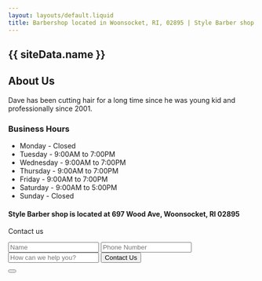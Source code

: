 ```yaml
---
layout: layouts/default.liquid
title: Barbershop located in Woonsocket, RI, 02895 | Style Barber shop
---
```


<amp-animation id="showAnim" layout="nodisplay">
  <script type="application/json">
    {
      "duration": "200ms",
       "fill": "both",
       "iterations": "1",
       "direction": "alternate",
       "animations": [
         {
           "selector": "#scrollToTopButton",
           "keyframes": [
             { "opacity": "1", "visibility": "visible" }
           ]
         }
       ]
    }
  </script>
</amp-animation>
<amp-animation id="hideAnim" layout="nodisplay">
  <script type="application/json">
    {
     "duration": "200ms",
       "fill": "both",
       "iterations": "1",
       "direction": "alternate",
       "animations": [
         {
           "selector": "#scrollToTopButton",
           "keyframes": [
             { "opacity": "0", "visibility": "hidden" }
           ]
         }
       ]
   }
  </script>
</amp-animation>
<section>
  <h1>
    <a class="target-anchor" id="top"></a>
    {{ siteData.name }}
    <amp-position-observer on="enter:hideAnim.start; exit:showAnim.start" layout="nodisplay"></amp-position-observer>
  </h1>

  
  <section class="parallax-image-window">
    <amp-animation id="parallaxTransition"
      layout="nodisplay">
      <script type="application/json">
        {
          "duration": "1",
          "fill": "both",
          "direction": "reverse",
          "animations": [
            {
              "selector": "#parallaxImage",
              "keyframes": [
                { "transform": "translateY(-40%)" }
              ]
            }
          ]
        }
      </script>
    </amp-animation>
    <amp-position-observer on="scroll:parallaxTransition.seekTo(percent=event.percent)"
      intersection-ratios="0"
      layout="nodisplay">
    </amp-position-observer>
    <amp-img id="parallaxImage" data-hero src="img/stylebarbershop_storefront.jpg" width="433" height="577" layout="responsive" alt="Style barbershop store front side of building"></amp-img>
  </section>

  <h2>About Us</h2>

  <p>Dave has been cutting hair for a long time since he was young kid and professionally since 2001.</p>

  <h3>Business Hours</h3>

  <ul>
    <li>Monday - Closed</li>
    <li>Tuesday - 9:00AM to 7:00PM</li>
    <li>Wednesday - 9:00AM to 7:00PM</li>
    <li>Thursday - 9:00AM to 7:00PM</li>
    <li>Friday - 9:00AM to 7:00PM</li>
    <li>Saturday - 9:00AM to 5:00PM</li>
    <li>Sunday - Closed</li>
  </ul>

  <h4>Style Barber shop is located at 697 Wood Ave, Woonsocket, RI 02895</h4>

  <amp-iframe 
    width="600"
    height="400"
    title="Style Barber shop map pin, Woonsocket, RI"
    layout="responsive"
    sandbox="allow-scripts allow-same-origin allow-popups"
    frameborder="0"
    src="https://www.google.com/maps/embed/v1/place?q=place_id:ChIJXbga9Mhr5IkRf578ybnCIP0&key=AIzaSyBTuZkM6bF1MfAswPQ1PMQqx0KE810yTtg">
  </amp-iframe>

  <p [text]="'Thanks, ' + individual +'! You have successfully contacted us.'">
    Contact us
  </p>
  <form method="post" action-xhr="/"  on="submit-success: AMP.setState({ 'individual': event.response.value1 })" target="_blank">
    <input type="text" name="value1" placeholder="Name" required />
    <input type="tel" name="value2" placeholder="Phone Number" required />
    <input type="text" name="value3" placeholder="How can we help you?" />
    <input type="submit" value="Contact Us" />
  </form>
</section>
<div>
  <button id="scrollToTopButton"
    on="tap:top.scrollTo(duration=200)"
    class="scrollToTop">
      <svg xmlns="http://www.w3.org/2000/svg" viewBox="0 0 44.224 44.224"><path d="M22.112 44.224a3 3 0 003-3v-25.66c0-2.761 1.541-3.376 3.443-1.374l7.045 7.419a3.127 3.127 0 002.274.976 3.134 3.134 0 002.273-5.295L24.653.977A3.13 3.13 0 0022.406 0a3.161 3.161 0 00-2.261.938L4.114 17.254a3.135 3.135 0 104.47 4.394l7.024-7.148c1.935-1.97 3.504-1.328 3.504 1.433v25.291a3 3 0 003 3z" fill="#fff"/></svg>
  </button>
</div>